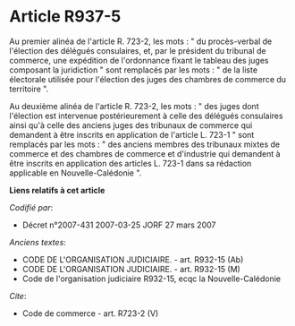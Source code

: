 # Article R937-5

Au premier alinéa de l'article R. 723-2, les mots : " du procès-verbal de l'élection des délégués consulaires, et, par le
président du tribunal de commerce, une expédition de l'ordonnance fixant le tableau des juges composant la juridiction " sont
remplacés par les mots : " de la liste électorale utilisée pour l'élection des juges des chambres de commerce du territoire
". 

Au deuxième alinéa de l'article R. 723-2, les mots : " des juges dont l'élection est intervenue postérieurement à celle des
délégués consulaires ainsi qu'à celle des anciens juges des tribunaux de commerce qui demandent à être inscrits en
application de l'article L. 723-1 " sont remplacés par les mots : " des anciens membres des tribunaux mixtes de commerce et
des chambres de commerce et d'industrie qui demandent à être inscrits en application des articles L. 723-1 dans sa rédaction
applicable en Nouvelle-Calédonie ".

**Liens relatifs à cet article**

_Codifié par_:

  - Décret n°2007-431 2007-03-25 JORF 27 mars 2007

_Anciens textes_:

  - CODE DE L'ORGANISATION JUDICIAIRE. - art. R932-15 (Ab)
  - CODE DE L'ORGANISATION JUDICIAIRE. - art. R932-15 (M)
  - Code de l'organisation judiciaire R932-15, ecqc la Nouvelle-Calédonie

_Cite_:

  - Code de commerce - art. R723-2 (V)
